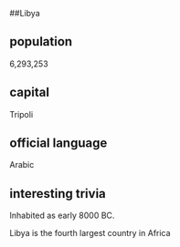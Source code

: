 ##Libya
## population
6,293,253

## capital
Tripoli
 
## official language
Arabic

## interesting trivia
Inhabited as early 8000 BC.

Libya is the fourth largest country in Africa


